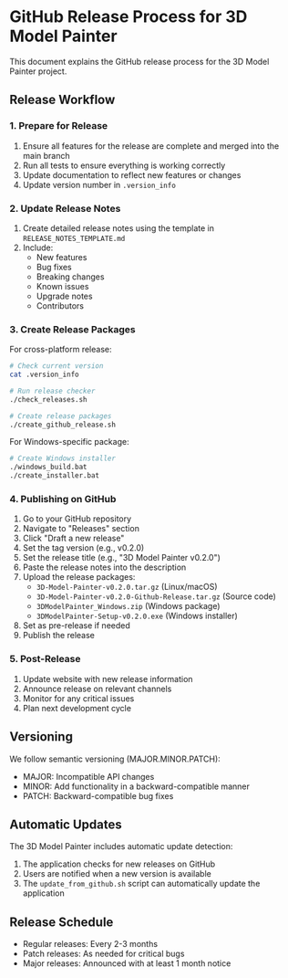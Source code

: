 # GitHub Release Process for 3D Model Painter

This document explains the GitHub release process for the 3D Model Painter project.

## Release Workflow

### 1. Prepare for Release

1. Ensure all features for the release are complete and merged into the main branch
2. Run all tests to ensure everything is working correctly
3. Update documentation to reflect new features or changes
4. Update version number in `.version_info`

### 2. Update Release Notes

1. Create detailed release notes using the template in `RELEASE_NOTES_TEMPLATE.md`
2. Include:
   - New features
   - Bug fixes
   - Breaking changes
   - Known issues
   - Upgrade notes
   - Contributors

### 3. Create Release Packages

For cross-platform release:

```bash
# Check current version
cat .version_info

# Run release checker
./check_releases.sh

# Create release packages
./create_github_release.sh
```

For Windows-specific package:

```bash
# Create Windows installer
./windows_build.bat
./create_installer.bat
```

### 4. Publishing on GitHub

1. Go to your GitHub repository
2. Navigate to "Releases" section
3. Click "Draft a new release"
4. Set the tag version (e.g., v0.2.0)
5. Set the release title (e.g., "3D Model Painter v0.2.0")
6. Paste the release notes into the description
7. Upload the release packages:
   - `3D-Model-Painter-v0.2.0.tar.gz` (Linux/macOS)
   - `3D-Model-Painter-v0.2.0-Github-Release.tar.gz` (Source code)
   - `3DModelPainter_Windows.zip` (Windows package)
   - `3DModelPainter-Setup-v0.2.0.exe` (Windows installer)
8. Set as pre-release if needed
9. Publish the release

### 5. Post-Release

1. Update website with new release information
2. Announce release on relevant channels
3. Monitor for any critical issues
4. Plan next development cycle

## Versioning

We follow semantic versioning (MAJOR.MINOR.PATCH):

- MAJOR: Incompatible API changes
- MINOR: Add functionality in a backward-compatible manner
- PATCH: Backward-compatible bug fixes

## Automatic Updates

The 3D Model Painter includes automatic update detection:

1. The application checks for new releases on GitHub
2. Users are notified when a new version is available
3. The `update_from_github.sh` script can automatically update the application

## Release Schedule

- Regular releases: Every 2-3 months
- Patch releases: As needed for critical bugs
- Major releases: Announced with at least 1 month notice